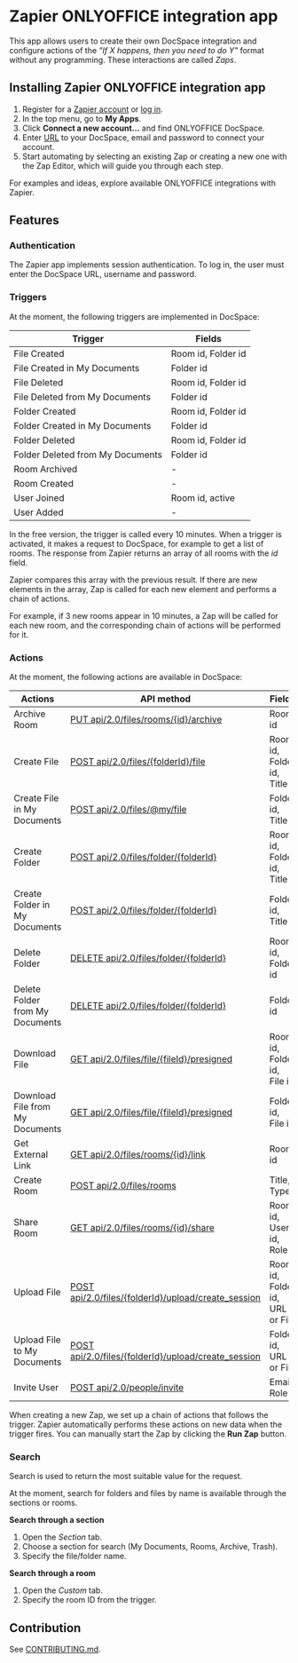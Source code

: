 # Zapier ONLYOFFICE integration app

This app allows users to create their own DocSpace integration and configure actions of the *"If X happens, then you need to do Y"* format without any programming. These interactions are called *Zaps*.

## Installing Zapier ONLYOFFICE integration app

1. Register for a [Zapier account](https://zapier.com/sign-up) or [log in](https://zapier.com/app/login).
2. In the top menu, go to **My Apps**.
3. Click **Connect a new account...** and find ONLYOFFICE DocSpace.
4. Enter [URL](https://api.onlyoffice.com/docspace/backend/howitworks/auth) to your DocSpace, email and password to connect your account.
5. Start automating by selecting an existing Zap or creating a new one with the Zap Editor, which will guide you through each step.

For examples and ideas, explore available ONLYOFFICE integrations with Zapier.


## Features

### Authentication

The Zapier app implements session authentication. To log in, the user must enter the DocSpace URL, username and password.

### Triggers

At the moment, the following triggers are implemented in DocSpace:

| Trigger | Fields |
| ------------- | ------------- |
| File Created | Room id, Folder id |
| File Created in My Documents | Folder id |
| File Deleted | Room id, Folder id |
| File Deleted from My Documents | Folder id |
| Folder Created | Room id, Folder id |
| Folder Created in My Documents | Folder id |
| Folder Deleted | Room id, Folder id |
| Folder Deleted from My Documents | Folder id |
| Room Archived | - |
| Room Created | - |
| User Joined | Room id, active |
| User Added | - |

In the free version, the trigger is called every 10 minutes. When a trigger is activated, it makes a request to DocSpace, for example to get a list of rooms. The response from Zapier returns an array of all rooms with the *id* field.

Zapier compares this array with the previous result. If there are new elements in the array, Zap is called for each new element and performs a chain of actions.

For example, if 3 new rooms appear in 10 minutes, a Zap will be called for each new room, and the corresponding chain of actions will be performed for it.

### Actions

At the moment, the following actions are available in DocSpace:

| Actions | API method | Fields |
| ------------- | ------------- | ------------- |
| Archive Room | [PUT api/2.0/files/rooms/{id}/archive](https://api.onlyoffice.com/docspace/method/files/put/api/2.0/files/rooms/%7bid%7d/archive) | Room id |
| Create File | [POST api/2.0/files/{folderId}/file](https://api.onlyoffice.com/docspace/method/files/post/api/2.0/files/%7bfolderid%7d/file) | Room id, Folder id, Title |
| Create File in My Documents | [POST api/2.0/files/@my/file](https://api.onlyoffice.com/docspace/method/files/post/api/2.0/files/%40my/file) | Folder id, Title |
| Create Folder | [POST api/2.0/files/folder/{folderId}](https://api.onlyoffice.com/docspace/method/files/post/api/2.0/files/folder/%7bfolderid%7d) | Room id, Folder id, Title |
| Create Folder in My Documents | [POST api/2.0/files/folder/{folderId}](https://api.onlyoffice.com/docspace/method/files/post/api/2.0/files/folder/%7bfolderid%7d) | Folder id, Title |
| Delete Folder | [DELETE api/2.0/files/folder/{folderId}](https://api.onlyoffice.com/docspace/method/files/delete/api/2.0/files/folder/%7bfolderid%7d) | Room id, Folder id |
| Delete Folder from My Documents | [DELETE api/2.0/files/folder/{folderId}](https://api.onlyoffice.com/docspace/method/files/delete/api/2.0/files/folder/%7bfolderid%7d) | Folder id |
| Download File | [GET api/2.0/files/file/{fileId}/presigned](https://api.onlyoffice.com/docspace/method/files/get/api/2.0/files/file/%7bfileid%7d/presigned) | Room id, Folder id, File id |
| Download File from My Documents | [GET api/2.0/files/file/{fileId}/presigned](https://api.onlyoffice.com/docspace/method/files/get/api/2.0/files/file/%7bfileid%7d/presigned) | Folder id, File id |
| Get External Link | [GET api/2.0/files/rooms/{id}/link](https://api.onlyoffice.com/docspace/method/files/get/api/2.0/files/rooms/%7bid%7d/link) | Room id |
| Create Room | [POST api/2.0/files/rooms](https://api.onlyoffice.com/docspace/method/files/post/api/2.0/files/rooms) | Title, Type |
| Share Room | [GET api/2.0/files/rooms/{id}/share](https://api.onlyoffice.com/docspace/method/files/get/api/2.0/files/rooms/%7Bid%7D/share) | Room id, User id, Role |
| Upload File | [POST api/2.0/files/{folderId}/upload/create_session](https://api.onlyoffice.com/docspace/method/files/post/api/2.0/files/%7bfolderid%7d/upload/create_session) | Room id, Folder id, URL or File |
| Upload File to My Documents | [POST api/2.0/files/{folderId}/upload/create_session](https://api.onlyoffice.com/docspace/method/files/post/api/2.0/files/%7bfolderid%7d/upload/create_session) | Folder id, URL or File |
| Invite User | [POST api/2.0/people/invite](https://api.onlyoffice.com/docspace/method/people/post/api/2.0/people/invite) | Email, Role |

When creating a new Zap, we set up a chain of actions that follows the trigger. Zapier automatically performs these actions on new data when the trigger fires. You can manually start the Zap by clicking the **Run Zap** button.

### Search

Search is used to return the most suitable value for the request.

At the moment, search for folders and files by name is available through the sections or rooms.

**Search through a section**

1. Open the *Section* tab.
2. Choose a section for search (My Documents, Rooms, Archive, Trash).
3. Specify the file/folder name.

**Search through a room**

1. Open the *Custom* tab.
2. Specify the room ID from the trigger.


## Contribution

See [CONTRIBUTING.md](./CONTRIBUTING.md).
